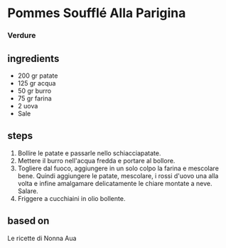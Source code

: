 



# Pommes Soufflé Alla Parigina
  
### Verdure
## ingredients
  
* 200 gr patate  
* 125 gr acqua  
* 50 gr burro  
* 75 gr farina  
* 2 uova  
* Sale
## steps
  
1. Bollire le patate e passarle nello schiacciapatate.  
1. Mettere il burro nell'acqua fredda e portare al bollore.   
1. Togliere dal fuoco, aggiungere in un solo colpo la farina e mescolare bene. Quindi aggiungere le patate, mescolare, i rossi d'uovo una alla volta e infine amalgamare delicatamente le chiare montate a neve. Salare.  
1. Friggere a cucchiaini in olio bollente.
## based on
  
Le ricette di Nonna Aua